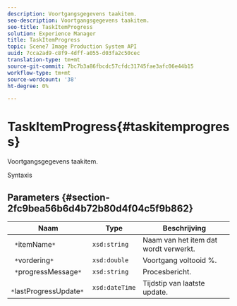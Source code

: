 ```yaml
---
description: Voortgangsgegevens taakitem.
seo-description: Voortgangsgegevens taakitem.
seo-title: TaskItemProgress
solution: Experience Manager
title: TaskItemProgress
topic: Scene7 Image Production System API
uuid: 7cca2ad9-c8f9-4dff-a055-d03fa2c50cec
translation-type: tm+mt
source-git-commit: 7bc7b3a86fbcdc57cfdc31745fae3afc06e44b15
workflow-type: tm+mt
source-wordcount: '38'
ht-degree: 0%

---
```



# TaskItemProgress{#taskitemprogress}

Voortgangsgegevens taakitem.

Syntaxis

## Parameters {#section-2fc9bea56b6d4b72b80d4f04c5f9b862}

| Naam | Type | Beschrijving |
|---|---|---|
| ` *`itemName`*` | `xsd:string` | Naam van het item dat wordt verwerkt. |
| ` *`vordering`*` | `xsd:double` | Voortgang voltooid %. |
| ` *`progressMessage`*` | `xsd:string` | Procesbericht. |
| ` *`lastProgressUpdate`*` | `xsd:dateTime` | Tijdstip van laatste update. |

